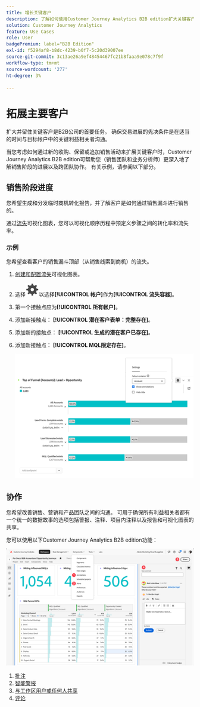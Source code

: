 ```yaml
---
title: 增长关键客户
description: 了解如何使用Customer Journey Analytics B2B edition扩大关键客户。
solution: Customer Journey Analytics
feature: Use Cases
role: User
badgePremium: label="B2B Edition"
exl-id: f5294af8-b8dc-4239-b0f7-5c20d39007ee
source-git-commit: 3c13ae26a9ef48454467fc21b8faaa9e078c7f9f
workflow-type: tm+mt
source-wordcount: '277'
ht-degree: 3%

---
```


# 拓展主要客户

扩大并留住关键客户是B2B公司的首要任务。 确保交易进展的先决条件是在适当的时间与目标帐户中的关键利益相关者沟通。

当您考虑如何通过新的收购、保留或追加销售活动来扩展关键客户时，Customer Journey Analytics B2B edition可帮助您（销售团队和业务分析师）更深入地了解销售阶段的进展以及跨团队协作。 有关示例，请参阅以下部分。

## 销售阶段进度

您希望生成和分发临时商机转化报告，并了解客户是如何通过销售漏斗进行销售的。

通过[流失](/help/analysis-workspace/visualizations/fallout/fallout-flow.md)可视化图表，您可以可视化顺序历程中预定义步骤之间的转化率和流失率。

### 示例

您希望查看客户的销售漏斗顶部（从销售线索到商机）的流失。

1. [创建和配置流失](/help/analysis-workspace/visualizations/fallout/configuring-fallout.md)可视化图表。
1. 选择![设置](/help/assets/icons/Setting.svg)以选择&#x200B;**[!UICONTROL 帐户]**&#x200B;作为&#x200B;**[!UICONTROL 流失容器]**。
1. 第一个接触点应为&#x200B;**[!UICONTROL 所有帐户]**。
1. 添加新接触点： **[!UICONTROL 潜在客户表单：完整存在]**。
1. 添加新的接触点： **[!UICONTROL 生成的潜在客户已存在]**。
1. 添加新接触点： **[!UICONTROL MQL限定存在]**。

   ![B2B — 增长关键客户 — 销售阶段进度 — 流失](assets/b2b-uc-grow-key-accounts-fallout.png)


## 协作

您希望改善销售、营销和产品团队之间的沟通。 可用于确保所有利益相关者都有一个统一的数据故事的选项包括警报、注释、项目内注释以及报告和可视化图表的共享。

您可以使用以下Customer Journey Analytics B2B edition功能：

![B2B用例 — 增加关键帐户 — 协作 — 共享](assets/b2b-uc-grow-key-accounts-share.png)

1. [批注](/help/components/annotations/overview.md)
1. [智能警报](/help/components/c-intelligent-alerts/intelligent-alerts.md)
1. [与工作区用户或任何人共享](/help/analysis-workspace/curate-share/share-projects.md)
1. [评论](/help/analysis-workspace/build-workspace-project/comment-projects.md)
